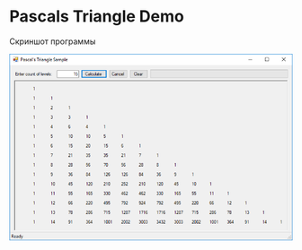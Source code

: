 # Pascals Triangle Demo
Скриншот программы

![Screenshot Sample](https://github.com/New4nc3/PascalsTriangleDemo/raw/master/PascalsTriangle/Screen.png)
